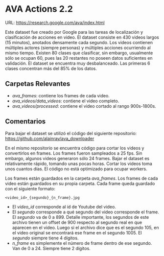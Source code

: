 # AVA Actions 2.2

URL: https://research.google.com/ava/index.html

Este dataset fue creado por Google para las tareas de localización y clasificación de acciones en video. El dataset consiste en 430 videos largos (15 minutos), anotados densamente cada segundo. Los videos contienen múltiples actores (siempre personas) y múltiples acciones ocurriendo al mismo tiempo. Existen 80 clases que clasificar, sin embargo, usualmente sólo se ocupan 60, pues las 20 restantes no poseen datos suficientes en validación. El dataset se encuentra muy desbalanceado. Las primeras 6 clases concentran más del 85% de los datos.

## Carpetas Relevantes
* *ava_frames*: contiene los frames de cada video.
* *ava_videos/data_videos*: contiene el video completo.
* *ava_videos/processed*: contiene el video cortado al rango 900s-1800s.

## Comentarios

Para bajar el dataset se utilizó el código del siguiente repositorio:
https://github.com/alainray/ava_downloader

En el mismo repositorio se encuentra código para cortar los videos y convertirlos en frames. Los frames fueron sampleados a 25 fps. Sin embargo, algunos videos generaron sólo 24 frames. Bajar el dataset es relativamente rápido, tomando unas pocas horas. Cortar los videos toma unos cuantos días. El código no está optimizado para ocupar workers.

Los frames están guardados en la carpeta *ava_frames*. Los frames de cada video están guardados en su propia carpeta. Cada frame queda guardado con el siguiente formato:
```
<video_id>_{segundo}_{n_frame}.jpg
```

* El *video_id* corresponde al id de Youtube del video.
* El *segundo* corresponde a qué segundo del video corresponde el frame. El *segundo* va de 0 a 899. Detalle importante, los segundos de este archivo tienen un offset de 900 respecto al segundo real en que aparecen en el video. Luego si el archivo dice que es el segundo 105, en el video original se encontrará ese frame en el segundo 1005. El *segundo* siempre tiene 4 dígitos.
* *n_frame* es simplemente el número de frame dentro de ese segundo. Van de 0 a 24. Siempre tiene 2 dígitos.
